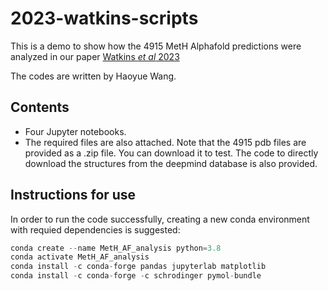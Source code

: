 # 2023-watkins-scripts

This is a demo to show how the 4915 MetH Alphafold predictions were analyzed in our paper [Watkins *et al* 2023](https://www.biorxiv.org/content/10.1101/2023.02.11.528079v1)

The codes are written by Haoyue Wang.
## Contents
- Four Jupyter notebooks.
- The required files are also attached. Note that the 4915 pdb files are provided as a .zip file. You can download it to test. The code to directly download the structures from the deepmind database is also provided. 
## Instructions for use
In order to run the code successfully, creating a new conda environment with requied dependencies is suggested:
```python
conda create --name MetH_AF_analysis python=3.8
conda activate MetH_AF_analysis
conda install -c conda-forge pandas jupyterlab matplotlib
conda install -c conda-forge -c schrodinger pymol-bundle
```